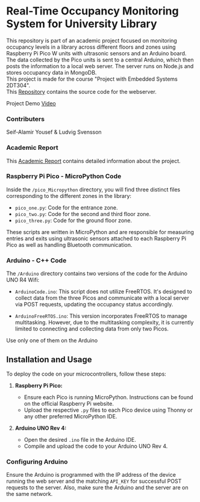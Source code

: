 # Real-Time Occupancy Monitoring System for University Library

This repository is part of an academic project focused on monitoring occupancy levels in a library across different floors and zones using Raspberry Pi Pico W units with ultrasonic sensors and an Arduino board. The data collected by the Pico units is sent to a central Arduino, which then posts the information to a local web server. The server runs on Node.js and stores occupancy data in MongoDB. <br>
This project is made for the course "Project with Embedded Systems 2DT304". <br>
This [Repository](https://github.com/sw0rdd/occupancyMonitoringWebsite) contains the source code for the webserver.<br>

Project Demo [Video](https://www.youtube.com/watch?v=ATyk5O6ZMHE)

### Contributers
Seif-Alamir Yousef & Ludvig Svensson

### Academic Report 
This [Academic Report](https://docs.google.com/document/d/1X3nvK4McUbsehoqTqAhvU4GHUhgysJOzC636muut5SY/edit?usp=sharing) contains detailed information about the project.

### Raspberry Pi Pico - MicroPython Code

Inside the `/pico_Micropython` directory, you will find three distinct files corresponding to the different zones in the library:

- `pico_one.py`: Code for the entrance zone.
- `pico_two.py`: Code for the second and third floor zone.
- `pico_three.py`: Code for the ground floor zone.

These scripts are written in MicroPython and are responsible for measuring entries and exits using ultrasonic sensors attached to each Raspberry Pi Pico as well as handling Bluetooth communication. 

### Arduino - C++ Code

The `/Arduino` directory contains two versions of the code for the Arduino UNO R4 Wifi:

- `ArduinoCode.ino`: This script does not utilize FreeRTOS. It's designed to collect data from the three Picos and communicate with a local server via POST requests, updating the occupancy status accordingly.

- `ArduinoFreeRTOS.ino`: This version incorporates FreeRTOS to manage multitasking. However, due to the multitasking complexity, it is currently limited to connecting and collecting data from only two Picos.

Use only one of them on the Arduino

## Installation and Usage

To deploy the code on your microcontrollers, follow these steps:

1. **Raspberry Pi Pico:**
   - Ensure each Pico is running MicroPython. Instructions can be found on the official Raspberry Pi website.
   - Upload the respective `.py` files to each Pico device using Thonny or any other preferred MicroPython IDE.

2. **Arduino UNO Rev 4:**
   - Open the desired `.ino` file in the Arduino IDE.
   - Compile and upload the code to your Arduino UNO Rev 4.


### Configuring Arduino

Ensure the Arduino is programmed with the IP address of the device running the web server and the matching `API_KEY` for successful POST requests to the server. Also, make sure the Arduino and the server are on the same network.

